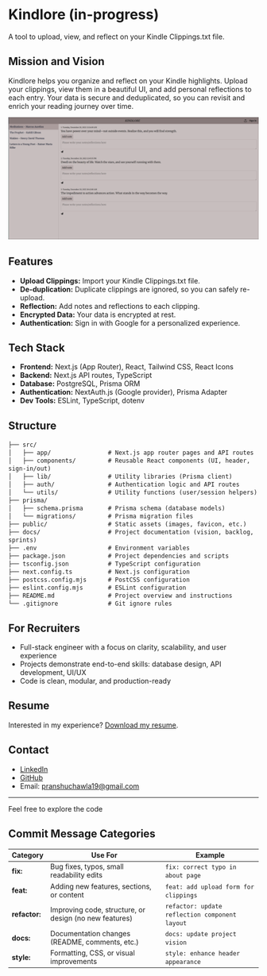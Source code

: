 # Kindlore (in-progress)

A tool to upload, view, and reflect on your Kindle Clippings.txt file.

## Mission and Vision

Kindlore helps you organize and reflect on your Kindle highlights. Upload your clippings, view them in a beautiful UI, and add personal reflections to each entry. Your data is secure and deduplicated, so you can revisit and enrich your reading journey over time.


![App UI](image.png)

## Features

- **Upload Clippings:** Import your Kindle Clippings.txt file.
- **De-duplication:** Duplicate clippings are ignored, so you can safely re-upload.
- **Reflection:** Add notes and reflections to each clipping.
- **Encrypted Data:** Your data is encrypted at rest.
- **Authentication:** Sign in with Google for a personalized experience.

## Tech Stack

- **Frontend:** Next.js (App Router), React, Tailwind CSS, React Icons
- **Backend:** Next.js API routes, TypeScript
- **Database:** PostgreSQL, Prisma ORM
- **Authentication:** NextAuth.js (Google provider), Prisma Adapter
- **Dev Tools:** ESLint, TypeScript, dotenv

## Structure

```
├── src/
│   ├── app/                # Next.js app router pages and API routes
│   ├── components/         # Reusable React components (UI, header, sign-in/out)
│   ├── lib/                # Utility libraries (Prisma client)
│   ├── auth/               # Authentication logic and API routes
│   └── utils/              # Utility functions (user/session helpers)
├── prisma/
│   ├── schema.prisma       # Prisma schema (database models)
│   └── migrations/         # Prisma migration files
├── public/                 # Static assets (images, favicon, etc.)
├── docs/                   # Project documentation (vision, backlog, sprints)
├── .env                    # Environment variables
├── package.json            # Project dependencies and scripts
├── tsconfig.json           # TypeScript configuration
├── next.config.ts          # Next.js configuration
├── postcss.config.mjs      # PostCSS configuration
├── eslint.config.mjs       # ESLint configuration
├── README.md               # Project overview and instructions
└── .gitignore              # Git ignore rules
```

## For Recruiters

- Full-stack engineer with a focus on clarity, scalability, and user experience
- Projects demonstrate end-to-end skills: database design, API development, UI/UX
- Code is clean, modular, and production-ready

## Resume

Interested in my experience? [Download my resume](public/softwareEngineerPranshuChawlaResume2025.docx.pdf).

## Contact

- [LinkedIn](https://www.linkedin.com/in/pranshu-chawla-/)
- [GitHub](https://github.com/RayFrightener)
- Email: pranshuchawla19@gmail.com

---

Feel free to explore the code

## Commit Message Categories

| Category   | Use For                                           | Example                                      |
|------------|---------------------------------------------------|----------------------------------------------|
| **fix:**   | Bug fixes, typos, small readability edits         | `fix: correct typo in about page`            |
| **feat:**  | Adding new features, sections, or content         | `feat: add upload form for clippings`        |
| **refactor:** | Improving code, structure, or design (no new features) | `refactor: update reflection component layout` |
| **docs:**  | Documentation changes (README, comments, etc.)    | `docs: update project vision`                |
| **style:** | Formatting, CSS, or visual improvements           | `style: enhance header appearance`           |